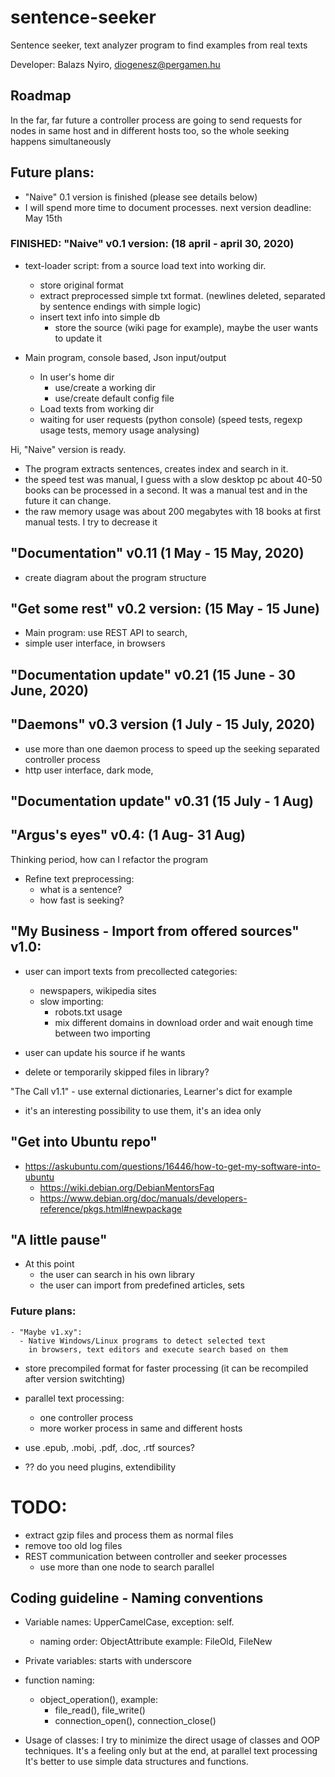 # sentence-seeker

Sentence seeker, text analyzer program to find examples from real texts

Developer: Balazs Nyiro, diogenesz@pergamen.hu

## Roadmap

In the far, far future a controller process are going to send requests for nodes in same host and in different hosts too, so the whole seeking happens simultaneously

## Future plans:
  - "Naive" 0.1 version is finished (please see details below)
  - I will spend more time to document processes.
    next version deadline: May 15th

### FINISHED: "Naive" v0.1 version: (18 april - april 30, 2020) 
  - text-loader script: from a source load text into working dir.
    - store original format
    - extract preprocessed simple txt format. 
      (newlines deleted, separated by sentence endings with simple logic)
    - insert text info into simple db
      - store the source (wiki page for example), maybe the user wants to update it

  - Main program, console based, Json input/output
    - In user's home dir 
      - use/create a working dir
      - use/create default config file
    - Load texts from working dir
    - waiting for user requests (python console)
      (speed tests, regexp usage tests, memory usage analysing)

Hi, "Naive" version is ready.
  - The program extracts sentences, creates index and search in it.
  - the speed test was manual, I guess with a slow desktop pc 
    about 40-50 books can be processed in a second.
    It was a manual test and in the future it can change.
  - the raw memory usage was about 200 megabytes with 18 books
    at first manual tests. I try to decrease it



## "Documentation" v0.11 (1 May - 15 May, 2020) 
  - create diagram about the program structure

## "Get some rest" v0.2 version: (15 May - 15 June)
  - Main program: use REST API to search, 
  - simple user interface, in browsers 

## "Documentation update" v0.21 (15 June - 30 June, 2020)

## "Daemons" v0.3 version (1 July - 15 July, 2020)
  - use more than one daemon process to speed up the seeking
    separated controller process
  - http user interface, dark mode, 

## "Documentation update" v0.31 (15 July - 1 Aug)

## "Argus's eyes" v0.4: (1 Aug- 31 Aug)
Thinking period, how can I refactor the program

  - Refine text preprocessing:
    - what is a sentence? 
    - how fast is seeking?

## "My Business - Import from offered sources" v1.0:
  - user can import texts from precollected categories:
    - newspapers, wikipedia sites 
    - slow importing:
      - robots.txt usage
      - mix different domains in download order and wait 
        enough time between two importing

  - user can update his source if he wants
  - delete or temporarily skipped files in library?

"The Call v1.1" - use external dictionaries, Learner's dict for example 
  - it's an interesting possibility to use them, it's an idea only


## "Get into Ubuntu repo"
  - https://askubuntu.com/questions/16446/how-to-get-my-software-into-ubuntu
    - https://wiki.debian.org/DebianMentorsFaq
    - https://www.debian.org/doc/manuals/developers-reference/pkgs.html#newpackage


## "A little pause"
  - At this point 
    - the user can search in his own library
    - the user can import from predefined articles, sets

### Future plans:
    - "Maybe v1.xy":
      - Native Windows/Linux programs to detect selected text
        in browsers, text editors and execute search based on them

  - store precompiled format for faster processing
    (it can be recompiled after version switchting)

  - parallel text processing: 
    - one controller process
    - more worker process in same and different hosts

  - use .epub, .mobi, .pdf, .doc, .rtf sources?

  - ?? do you need plugins, extendibility

# TODO: 
  - extract gzip files and process them as normal files
  - remove too old log files 
  - REST communication between controller and seeker processes
    - use more than one node to search parallel

## Coding guideline - Naming conventions
 - Variable names: UpperCamelCase, exception: self.
   - naming order: ObjectAttribute
     example: FileOld, FileNew
     
 - Private variables: starts with underscore
 - function naming: 
     - object_operation(), example: 
       - file_read(), file_write()
       - connection_open(), connection_close()
       
 - Usage of classes: 
   I try to minimize the direct usage of classes and OOP techniques.
   It's a feeling only but at the end, at parallel text processing
   It's better to use simple data structures and functions.
     
 


